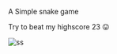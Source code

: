 A Simple snake game

Try to beat my highscore 23 😛

![ss](https://user-images.githubusercontent.com/81921291/208945778-301d2c28-0152-4962-bcdf-ce572665b5d5.png)
